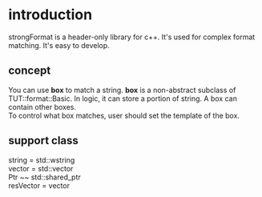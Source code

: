 # introduction

strongFormat is a header-only library for c++. It's used for complex format matching.
It's easy to develop.

## concept
You can use **box** to match a string. **box** is a non-abstract subclass of TUT::format::Basic. 
In logic, it can store a portion of string. A box can contain other boxes.  
To control what box matches, user should set the template of the box.

## support class
string = std::wstring  
vector = std::vector  
Ptr ~~ std::shared_ptr<Basic>  
resVector = vector<Ptr>  